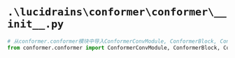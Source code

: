 # `.\lucidrains\conformer\conformer\__init__.py`

```py
# 从conformer.conformer模块中导入ConformerConvModule, ConformerBlock, Conformer类
from conformer.conformer import ConformerConvModule, ConformerBlock, Conformer
```